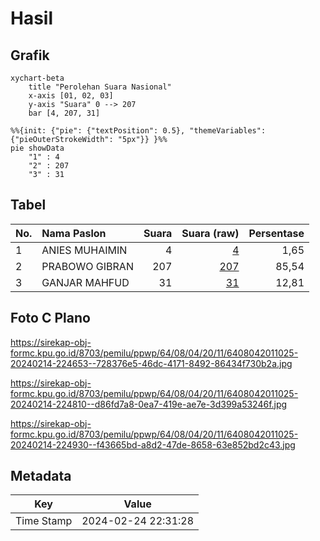 # Hasil

## Grafik

```mermaid
xychart-beta
    title "Perolehan Suara Nasional"
    x-axis [01, 02, 03]
    y-axis "Suara" 0 --> 207
    bar [4, 207, 31]
```

```mermaid
%%{init: {"pie": {"textPosition": 0.5}, "themeVariables": {"pieOuterStrokeWidth": "5px"}} }%%
pie showData
    "1" : 4
    "2" : 207
    "3" : 31
```

## Tabel

| No. | Nama Paslon    | Suara | Suara (raw) | Persentase |
|:--- |:-------------- | -----:| -----------:| ----------:|
| 1   | ANIES MUHAIMIN | 4     | [4][p-1]    | 1,65       |
| 2   | PRABOWO GIBRAN | 207   | [207][p-2]  | 85,54      |
| 3   | GANJAR MAHFUD  | 31    | [31][p-3]   | 12,81      |


[p-1]: https://github.com/gigit-pemilu/pemilu-2024/blob/main/pilpres/hitung-suara/sub/64-kalimantan-timur/sub/08-kutai-timur/sub/04-sangatta-utara/sub/2011-singa-gembara/sub/025-tps/sub/paslon-1.txt
[p-2]: https://github.com/gigit-pemilu/pemilu-2024/blob/main/pilpres/hitung-suara/sub/64-kalimantan-timur/sub/08-kutai-timur/sub/04-sangatta-utara/sub/2011-singa-gembara/sub/025-tps/sub/paslon-2.txt
[p-3]: https://github.com/gigit-pemilu/pemilu-2024/blob/main/pilpres/hitung-suara/sub/64-kalimantan-timur/sub/08-kutai-timur/sub/04-sangatta-utara/sub/2011-singa-gembara/sub/025-tps/sub/paslon-3.txt

## Foto C Plano

https://sirekap-obj-formc.kpu.go.id/8703/pemilu/ppwp/64/08/04/20/11/6408042011025-20240214-224653--728376e5-46dc-4171-8492-86434f730b2a.jpg

https://sirekap-obj-formc.kpu.go.id/8703/pemilu/ppwp/64/08/04/20/11/6408042011025-20240214-224810--d86fd7a8-0ea7-419e-ae7e-3d399a53246f.jpg

https://sirekap-obj-formc.kpu.go.id/8703/pemilu/ppwp/64/08/04/20/11/6408042011025-20240214-224930--f43665bd-a8d2-47de-8658-63e852bd2c43.jpg


## Metadata

| Key        | Value               |
| ---------- | ------------------- |
| Time Stamp | 2024-02-24 22:31:28 |



